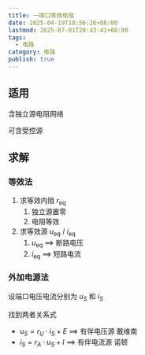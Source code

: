 ```yaml
---
title: 一端口等效电阻
date: 2025-04-19T18:56:26+08:00
lastmod: 2025-07-01T20:43:41+08:00
tags:
  - 电路
category: 电路
publish: true
---
```


## 适用

含独立源电阻网络

可含受控源

## 求解

### 等效法

1. 求等效内阻 $r_{\mathrm{eq}}$
	1. 独立源置零
	2. 电阻等效
2. 求等效源 $u_{\mathrm{eq}}$ / $i_{\mathrm{eq}}$
	1. $u_{\mathrm{eq}}$ $\implies$ 断路电压
	2. $i_{\mathrm{eq}}$  $\implies$ 短路电流

### 外加电源法

设端口电压电流分别为 $u_{S}$ 和 $i_{S}$

找到两者关系式

- $u_{S}=r_{U} \cdot i_{S}+E$ $\implies$ 有伴电压源 戴维南
- $i_{S}=r_{A}\cdot u_{S}+I$  $\implies$ 有伴电流源 诺顿

